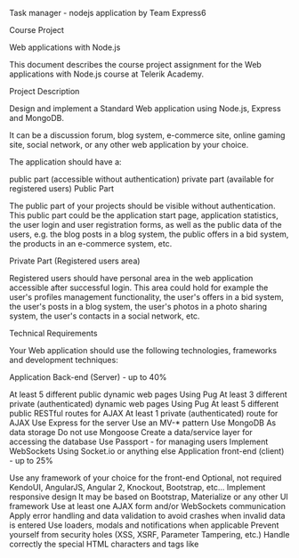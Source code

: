 Task manager - nodejs application by Team Express6

Course Project

Web applications with Node.js

This document describes the course project assignment for the Web applications with Node.js course at Telerik Academy.

Project Description

Design and implement a Standard Web application using Node.js, Express and MongoDB.

It can be a discussion forum, blog system, e-commerce site, online gaming site, social network, or any other web application by your choice.

The application should have a:

public part (accessible without authentication)
private part (available for registered users)
Public Part

The public part of your projects should be visible without authentication. This public part could be the application start page, application statistics, the user login and user registration forms, as well as the public data of the users, e.g. the blog posts in a blog system, the public offers in a bid system, the products in an e-commerce system, etc.

Private Part (Registered users area)

Registered users should have personal area in the web application accessible after successful login. This area could hold for example the user's profiles management functionality, the user's offers in a bid system, the user's posts in a blog system, the user's photos in a photo sharing system, the user's contacts in a social network, etc.

Technical Requirements

Your Web application should use the following technologies, frameworks and development techniques:

Application Back-end (Server) - up to 40%

At least 5 different public dynamic web pages
Using Pug
At least 3 different private (authenticated) dynamic web pages
Using Pug
At least 5 different public RESTful routes for AJAX
At least 1 private (authenticated) route for AJAX
Use Express for the server
Use an MV-* pattern
Use MongoDB
As data storage
Do not use Mongoose
Create a data/service layer for accessing the database
Use Passport - for managing users
Implement WebSockets
Using Socket.io or anything else
Application front-end (client) - up to 25%

Use any framework of your choice for the front-end
Optional, not required
KendoUI, AngularJS, Angular 2, Knockout, Bootstrap, etc...
Implement responsive design
It may be based on Bootstrap, Materialize or any other UI framework
Use at least one AJAX form and/or WebSockets communication
Apply error handling and data validation to avoid crashes when invalid data is entered
Use loaders, modals and notifications when applicable
Prevent yourself from security holes (XSS, XSRF, Parameter Tampering, etc.)
Handle correctly the special HTML characters and tags like <script>, <br />, etc.
Create usable UI
No need to be pretty, but usable
Testing - up to 25%

Unit test your application backend
50%+ code coverage is required
Less will not win the points
Write functional tests with selenium
Any webdriver is Ok
Gecko, Chrome, PhantomJS, SlimerJS, etc...
Test 50% of the application routes
Less will not win the points
Write integration tests for AJAX routes
With supertest
Deployment in Amazon Web Services (AWS) - up to 10%

Deploy your application in AWS
Use MongoDB from AWS
Bonus requirements - up to 10%

Setup a continious integration environment
Jenkins, CircleCI, or anything else
Unit testing the client code
Usage of containers
General Requirements

Use Git
Github, Gitlab, Bitbucket, or other
Brief documentation of the project and the project architecture
As README.md file at the root of the github repository
Optional Requirements

Nice looking UI supporting of all modern and old Web browsers
Record a short video showcasing your application
~1-2 minutes, just show the interesting features
Do not record register/login functionality, this is not interesting...
Deliverables

Upload your application in the cloud
Amazon Web Services
Register your application at Our Showcase System
Link to the live application
Link to the video
Link to the github repository
Public Project Defense

Each team will have to make a public defense of its work in front of a trainer (for about 30 minutes), in which each of the team members will answer to the trainer's questions individually.

The public defense includes:

Live demonstration of the developed web application (prepare sample data).
Explain application structure and its back-end and front-end source code
Run the tests
Show the commit logs in the source control repository to prove a contribution from all team members.
May include a simple task for each team member
The task must be implemented immediately
Give Feedback about Your Teammates

You will be invited to provide feedback about all your teammates, their attitude to this project, their technical skills, their team working skills, their contribution to the project, etc. The feedback is important part of the project evaluation so take it seriously and be honest.
